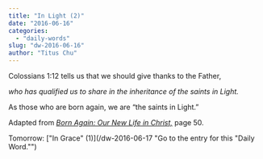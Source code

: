 ```yaml
---
title: "In Light (2)"
date: "2016-06-16"
categories: 
  - "daily-words"
slug: "dw-2016-06-16"
author: "Titus Chu"
---
```


Colossians 1:12 tells us that we should give thanks to the Father,

_who has qualified us to share in the inheritance of the saints in Light._

As those who are born again, we are “the saints in Light.”

Adapted from _[Born Again: Our New Life in Christ,](/book-born-again/ "Go to the listing for this book.")_ page 50.

Tomorrow: ["In Grace" (1)](/dw-2016-06-17 "Go to the entry for this "Daily Word."")
